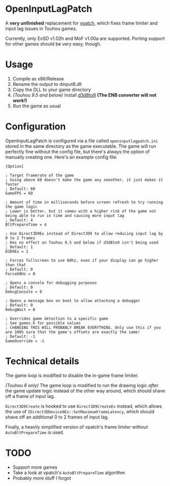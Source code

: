 # OpenInputLagPatch

A **very unfinished** replacement for [vpatch](https://ux.getuploader.com/swmplv75e/), which fixes frame limiter and input lag issues in Touhou games.

Currently, only EoSD v1.02h and MoF v1.00a are supported. Porting support for other games should be very easy, though.

# Usage
1. Compile as x86/Release
2. Rename the output to dinput8.dll
3. Copy the DLL to your game directory
4. *(Touhou 9.5 and below)* Install [d3d8to9](https://github.com/crosire/d3d8to9) **(The ENB converter will not work!)**
4. Run the game as usual

# Configuration
OpenInputLagPatch is configured via a file called `openinputlagpatch.ini` stored in the same directory as the game executable. The game will run perfectly fine without the config file, but there's always the option of manually creating one. Here's an example config file:
```
[Option]

; Target framerate of the game
; Going above 60 doesn't make the game any smoother, it just makes it faster
; Default: 60
GameFPS = 60

; Amount of time in milliseconds before screen refresh to try running the game logic
; Lower is better, but it comes with a higher risk of the game not being able to run in time and causing more input lag
; Default: 4
BltPrepareTime = 4

; Use Direct3D9Ex instead of Direct3D9 to allow reducing input lag by 0 to 2 frames
; Has no effect on Touhou 9.5 and below if d3d8to9 isn't being used
; Default: 1
D3D9Ex = 1

; Forces fullscreen to use 60hz, even if your display can go higher than that
; Default: 0
Force60Hz = 0

; Opens a console for debugging purposes
; Default: 0
DebugConsole = 0

; Opens a message box on boot to allow attaching a debugger
; Default: 0
DebugWait = 0

; Overrides game detection to a specific game
; See games.h for possible values
; CHANGING THIS WILL PROBABLY BREAK EVERYTHING. Only use this if you are 100% sure that the game's offsets are exactly the same!
; Default: -1
GameOverride = -1
```

# Technical details
The game loop is modified to disable the in-game frame limiter.

*(Touhou 6 only)* The game loop is modified to run the drawing logic *after* the game update logic instead of the other way around, which should shave off a frame of input lag.

`Direct3D9Create` is hooked to use `Direct3D9CreateEx` instead, which allows the use of `IDirect3DDevice9Ex::SetMaximumFrameLatency`, which should shave off an additional 0 to 2 frames of input lag.

Finally, a heavily simplified version of vpatch's frame limiter without `AutoBltPrepareTime` is used.

# TODO
- Support more games
- Take a look at vpatch's `AutoBltPrepareTime` algorithm
- Probably more stuff I forgot